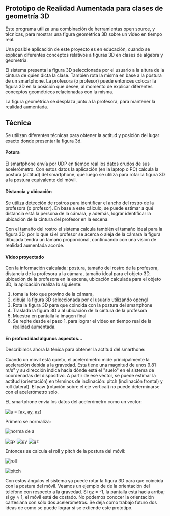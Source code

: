 
Prototipo de Realidad Aumentada para clases de geometría 3D
-------------------------------------------------------------------

Este programa utiliza una combinación de herramientas open source, y técnicas, 
para mostrar una figura geométrica 3D sobre un vídeo en tiempo real.

Una posible aplicación de este proyecto es en educación, cuando 
se explican diferentes conceptos relativos a figuras 3D en clases 
de álgebra y geometría.

El sistema presenta la figura 3D seleccionada por el usuario a la 
altura de la cintura de quien dicta la clase. Tambien rota
la misma en base a la postura de un smartphone. La profesora (o profesor)
puede entonces colocar la figura 3D en la posición que desee, al momento
de explicar diferentes conceptos geométricos relacionadas con la misma.

La figura geométrica se desplaza junto a la profesora, para mantener
la realidad aumentada.


## Técnica

Se utilizan diferentes técnicas para obtener la actitud y posición 
del lugar exacto donde presentar la figura 3d.

#### Potura

El smartphone envía por UDP en tiempo real los datos crudos de sus acelerómetro.
Con estos datos la aplicación (en la laptop o PC) calcula la postura (actitud) 
del smartphone, que luego se utiliza para rotar la figura 3D a la postura equivalente del móvil.

#### Distancia y ubicación

Se utiliza detección de rostros para identificar el ancho del rostro
de la profesora (o profesor). En base a este cálculo, se puede estimar
a qué distancia está la persona de la cámara, y además, lograr identificar
la ubicación de la cintura del profesor en la escena.

Con el tamaño del rostro el sistema calcula también el tamaño ideal para
la figura 3D, por lo que si el profesor se acerca o aleja de la cámara
la figura dibujada tendrá un tamaño proporcional, continuando con una
visión de realidad aumentada acorde.

#### Video proyectado

Con la información calculada: postura, tamaño del rostro de la profesora,
distancia de la profesora a la cámara, tamaño ideal para el objeto 3D,
ubicación de la profesora en la escena, ubicación calculada para el objeto 
3D, la aplicación realiza lo siguiente:

1. toma la foto que provino de la cámara,
2. dibuja la figura 3D seleccionada por el usuario utilizando opengl
3. Rota la figura 3D para que coincida con la postura del smartphone
4. Traslada la figura 3D a al ubicación de la cintura de la profesora
5. Muestra en pantalla la imagen final 
6. Se repite desde el paso 1. para lograr el video en tiempo real de la
realidad aumentada.

#### En profundidad algunos aspectos...

Describimos ahora la ténica para obtener la actitud del smarthone:

Cuando un móvil está quieto, el acelerómetro mide principalmente la aceleración debida a la gravedad. Esta tiene una magnitud de unos 9.81 m/s² y su dirección indica hacia dónde está el "suelo" en el sistema de coordenadas del dispositivo. A partir de ese vector, se puede estimar la actitud (orientación) en términos de inclinación: pitch (inclinación frontal) y roll (lateral). El yaw (rotación sobre el eje vertical) no puede determinarse con el acelerómetro solo.

EL smartphone envía los datos del acelerómetro como un vector:

![a = [ax, ay, az]](https://latex.codecogs.com/png.image?\dpi%7B120%7D%20%5Cvec%7Ba%7D%20%3D%20%5Ba_x%2C%20a_y%2C%20a_z%5D)

Primero se normaliza:

![norma de a](https://latex.codecogs.com/png.image?\dpi%7B120%7D%20%5C%7C%5Cvec%7Ba%7D%5C%7C%20%3D%20%5Csqrt%7Ba_x%5E2%20%2B%20a_y%5E2%20%2B%20a_z%5E2%7D)

![gx](https://latex.codecogs.com/png.image?\dpi{120}g_x%20%3D%20\frac{a_x}{\|\vec{a}\|})
![gy](https://latex.codecogs.com/png.image?\dpi{120}g_y%20%3D%20\frac{a_y}{\|\vec{a}\|})
![gz](https://latex.codecogs.com/png.image?\dpi{120}g_z%20%3D%20\frac{a_z}{\|\vec{a}\|})

Entonces se calcula el roll y pitch de la postura del móvil: 

![roll](https://latex.codecogs.com/png.image?\dpi%7B120%7D%20roll%20%3D%20%5Carctan2%28g_y%2C%20g_z%29)

![pitch](https://latex.codecogs.com/png.image?\dpi%7B120%7D%20pitch%20%3D%20%5Carctan2%28-g_x%2C%20%5Csqrt%7Bg_y%5E2%20%2B%20g_z%5E2%7D%29)

Con estos ángulos el sistema ya puede rotar la figura 3D para que coincida
con la postura del móvil. Veamos un ejemplo de de la orientación del
teléfono con respecto a la gravedad. Si gz ≈ -1, la pantalla está hacia arriba; si gy ≈ 1, el móvil está de costado. 
No podemos conocer la orientación cartesiana con sólo dos acelerómetros. 
Se deja como trabajo futuro dos ideas de como se puede lograr si se extiende
este prototipo.


